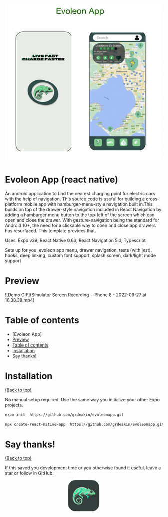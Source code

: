 <!--- Add banner here --->

<img src="screens/evoleon app.png" width="500" height="500" >

# Evoleon App (react native)

<!-- Add buttons here -->
<!-- ![Github last commit](https://img.shields.io/github/last-commit/kathawala/expo-hamburger-menu-template)
![Github repo size](https://img.shields.io/github/repo-size/kathawala/expo-hamburger-menu-template) -->


<!-- Describe your project in brief -->

An android application to find the nearest charging point for electric cars with the help of navigation. This source code is useful for building a cross-platform mobile app with hamburger-menu-style navigation built in.This builds on top of the drawer-style navigation included in React Navigation by adding a hamburger menu button to the top-left of the screen which can open and close the drawer.
With gesture-navigation being the standard for Android 10+, the need for a clickable way to open and close app drawers has resurfaced.
This template provides that.

Uses: Expo v39, React Native 0.63, React Navigation 5.0, Typescript

Sets up for you: evoleon app menu, drawer navigation, tests (with jest), hooks, deep linking, custom font support, splash screen, dark/light mode support

# Preview

<!-- Add a demo for your project -->

![Demo GIF](Simulator Screen Recording - iPhone 8 - 2022-09-27 at 16.38.38.mp4)

# Table of contents

- [Evoleon App]
- [Preview](#preview)
- [Table of contents](#table-of-contents)
- [Installation](#installation)
- [Say thanks!](#say-thanks)
  

# Installation
[(Back to top)](#table-of-contents)

No manual setup required. Use the same way you initialize your other Expo projects.

```bash
expo init  https://github.com/grdeakin/evoleonapp.git
```

```bash
npx create-react-native-app  https://github.com/grdeakin/evoleonapp.git
```


 # Say thanks!
[(Back to top)](#table-of-contents)

If this saved you development time or you otherwise found it useful, leave a star or follow in GitHub.


<p align="center">
<img src="screens/EvoleonFinal.png" text-align="center" width="100" height="100" >
</p>

